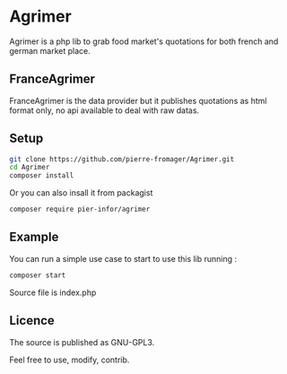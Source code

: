 # Agrimer

Agrimer is a php lib to grab food market's quotations for both french and german market place.

## FranceAgrimer

FranceAgrimer is the data provider but it publishes quotations as html format only, no api available to deal with raw datas.

## Setup

```bash
git clone https://github.com/pierre-fromager/Agrimer.git
cd Agrimer
composer install
```

Or you can also insall it from packagist

```bash
composer require pier-infor/agrimer
```

## Example

You can run a simple use case to start to use this lib running :

```bash
composer start
```

Source file is index.php

## Licence

The source is published as GNU-GPL3.

Feel free to use, modify, contrib.

